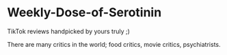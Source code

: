 # Weekly-Dose-of-Serotinin
TikTok reviews handpicked by yours truly ;)

There are many critics in the world; food critics, movie critics, psychiatrists. 
